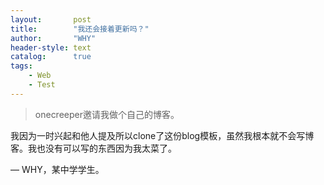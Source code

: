 ```yaml
---
layout:       post
title:        "我还会接着更新吗？"
author:       "WHY"
header-style: text
catalog:      true
tags:
    - Web
    - Test
---
```


> onecreeper邀请我做个自己的博客。

我因为一时兴起和他人提及所以clone了这份blog模板，虽然我根本就不会写博客。我也没有可以写的东西因为我太菜了。

— WHY，某中学学生。
